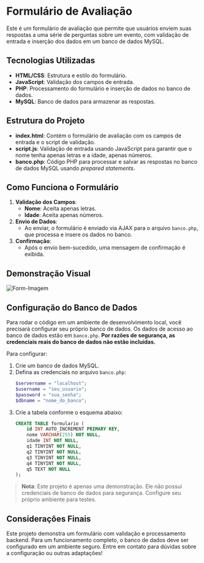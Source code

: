 # Formulário de Avaliação

Este é um formulário de avaliação que permite que usuários enviem suas respostas a uma série de perguntas sobre um evento, com validação de entrada e inserção dos dados em um banco de dados MySQL.

## Tecnologias Utilizadas

- **HTML/CSS**: Estrutura e estilo do formulário.
- **JavaScript**: Validação dos campos de entrada.
- **PHP**: Processamento do formulário e inserção de dados no banco de dados.
- **MySQL**: Banco de dados para armazenar as respostas.

## Estrutura do Projeto

- **index.html**: Contém o formulário de avaliação com os campos de entrada e o script de validação.
- **script.js**: Validação de entrada usando JavaScript para garantir que o nome tenha apenas letras e a idade, apenas números.
- **banco.php**: Código PHP para processar e salvar as respostas no banco de dados MySQL usando *prepared statements*.

## Como Funciona o Formulário

1. **Validação dos Campos**: 
    - **Nome**: Aceita apenas letras.
    - **Idade**: Aceita apenas números.
2. **Envio de Dados**: 
   - Ao enviar, o formulário é enviado via AJAX para o arquivo `banco.php`, que processa e insere os dados no banco.
3. **Confirmação**:
   - Após o envio bem-sucedido, uma mensagem de confirmação é exibida.

## Demonstração Visual

![Form-Imagem](https://github.com/user-attachments/assets/c3359058-5dc4-409f-b256-5511c23437a2)

## Configuração do Banco de Dados

Para rodar o código em um ambiente de desenvolvimento local, você precisará configurar seu próprio banco de dados. Os dados de acesso ao banco de dados estão em `banco.php`. **Por razões de segurança, as credenciais reais do banco de dados não estão incluídas.**

Para configurar:
1. Crie um banco de dados MySQL.
2. Defina as credenciais no arquivo `banco.php`:
    ```php
    $servername = "localhost";
    $username = "seu_usuario";
    $password = "sua_senha";
    $dbname = "nome_do_banco";
    ```
3. Crie a tabela conforme o esquema abaixo:
    ```sql
    CREATE TABLE formulario (
        id INT AUTO_INCREMENT PRIMARY KEY,
        nome VARCHAR(255) NOT NULL,
        idade INT NOT NULL,
        q1 TINYINT NOT NULL,
        q2 TINYINT NOT NULL,
        q3 TINYINT NOT NULL,
        q4 TINYINT NOT NULL,
        q5 TEXT NOT NULL
    );
    ```

> **Nota**: Este projeto é apenas uma demonstração. Ele não possui credenciais de banco de dados para segurança. Configure seu próprio ambiente para testes.

## Considerações Finais

Este projeto demonstra um formulário com validação e processamento backend. Para um funcionamento completo, o banco de dados deve ser configurado em um ambiente seguro. Entre em contato para dúvidas sobre a configuração ou outras adaptações!
